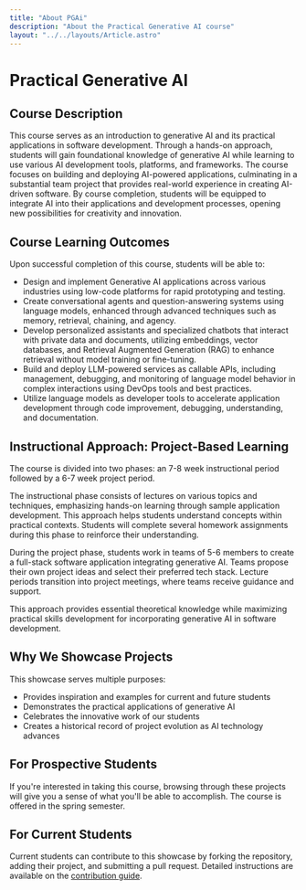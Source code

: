 ```yaml
---
title: "About PGAi"
description: "About the Practical Generative AI course"
layout: "../../layouts/Article.astro"
---
```


# Practical Generative AI

## Course Description

This course serves as an introduction to generative AI and its practical applications in software development. Through a hands-on approach, students will gain foundational knowledge of generative AI while learning to use various AI development tools, platforms, and frameworks. The course focuses on building and deploying AI-powered applications, culminating in a substantial team project that provides real-world experience in creating AI-driven software. By course completion, students will be equipped to integrate AI into their applications and development processes, opening new possibilities for creativity and innovation.

## Course Learning Outcomes

Upon successful completion of this course, students will be able to:

- Design and implement Generative AI applications across various industries using low-code platforms for rapid prototyping and testing.
- Create conversational agents and question-answering systems using language models, enhanced through advanced techniques such as memory, retrieval, chaining, and agency.
- Develop personalized assistants and specialized chatbots that interact with private data and documents, utilizing embeddings, vector databases, and Retrieval Augmented Generation (RAG) to enhance retrieval without model training or fine-tuning.
- Build and deploy LLM-powered services as callable APIs, including management, debugging, and monitoring of language model behavior in complex interactions using DevOps tools and best practices.
- Utilize language models as developer tools to accelerate application development through code improvement, debugging, understanding, and documentation.

## Instructional Approach: Project-Based Learning

The course is divided into two phases: an 7-8 week instructional period followed by a 6-7 week project period.

The instructional phase consists of lectures on various topics and techniques, emphasizing hands-on learning through sample application development. This approach helps students understand concepts within practical contexts. Students will complete several homework assignments during this phase to reinforce their understanding.

During the project phase, students work in teams of 5-6 members to create a full-stack software application integrating generative AI. Teams propose their own project ideas and select their preferred tech stack. Lecture periods transition into project meetings, where teams receive guidance and support.

This approach provides essential theoretical knowledge while maximizing practical skills development for incorporating generative AI in software development.

## Why We Showcase Projects

This showcase serves multiple purposes:

- Provides inspiration and examples for current and future students
- Demonstrates the practical applications of generative AI
- Celebrates the innovative work of our students
- Creates a historical record of project evolution as AI technology advances

## For Prospective Students

If you're interested in taking this course, browsing through these projects will give you
a sense of what you'll be able to accomplish. The course is offered in the spring semester.

## For Current Students

Current students can contribute to this showcase by forking the repository,
adding their project, and submitting a pull request. Detailed instructions are available
on the [contribution guide](/contributing).

